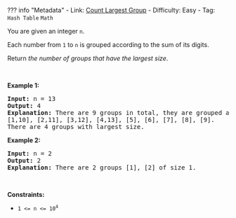 
??? info "Metadata"
    - Link: [Count Largest Group](https://leetcode.com/problems/count-largest-group)
    - Difficulty: Easy
    - Tag: `Hash Table` `Math`

<p>You are given an integer <code>n</code>.</p>

<p>Each number from <code>1</code> to <code>n</code> is grouped according to the sum of its digits.</p>

<p>Return <em>the number of groups that have the largest size</em>.</p>

<p>&nbsp;</p>
<p><strong>Example 1:</strong></p>

<pre>
<strong>Input:</strong> n = 13
<strong>Output:</strong> 4
<strong>Explanation:</strong> There are 9 groups in total, they are grouped according sum of its digits of numbers from 1 to 13:
[1,10], [2,11], [3,12], [4,13], [5], [6], [7], [8], [9].
There are 4 groups with largest size.
</pre>

<p><strong>Example 2:</strong></p>

<pre>
<strong>Input:</strong> n = 2
<strong>Output:</strong> 2
<strong>Explanation:</strong> There are 2 groups [1], [2] of size 1.
</pre>

<p>&nbsp;</p>
<p><strong>Constraints:</strong></p>

<ul>
	<li><code>1 &lt;= n &lt;= 10<sup>4</sup></code></li>
</ul>
